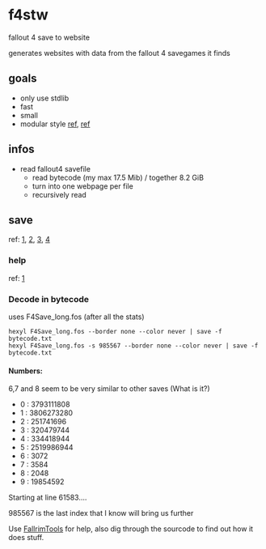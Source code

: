 # f4stw

fallout 4 save to website

generates websites with data from the fallout 4 savegames it finds

## goals

- only use stdlib
- fast
- small
- modular style [ref](https://en.wikipedia.org/wiki/Modular_programming), [ref](https://best-practice-and-impact.github.io/qa-of-code-guidance/modular_code.html)

## infos

- read fallout4 savefile
  - read bytecode (my max 17.5 Mib) / together 8.2 GiB
  - turn into one webpage per file
  - recursively read

## save

ref: [1](https://gist.github.com/SirTony/5832ad8a2b8fd4acb636), [2](docs/save.md),
[3](https://fallout.wiki/wiki/FOS_file_format), [4](https://en.uesp.net/wiki/Skyrim_Mod:Save_File_Format)

### help

ref: [1](https://lucasklassmann.com/blog/2018-07-21-handling-binary-files-in-go/)

<!--
### With F4Save.fos:

hexyl F4Save.fos -s 983248 -n 40

0 : 1971351040
1 : 1971676672
2 : 251737344
3 : 262167040
4 : 266353408
5 : 1259124480
6 : 3072
7 : 3584
8 : 2048
9 : 6871296
-->

### Decode in bytecode

uses F4Save_long.fos (after all the stats)

```nushell
hexyl F4Save_long.fos --border none --color never | save -f bytecode.txt
hexyl F4Save_long.fos -s 985567 --border none --color never | save -f bytecode.txt
```

#### Numbers:

6,7 and 8 seem to be very similar to other saves (What is it?)

- 0 : 3793111808
- 1 : 3806273280
- 2 : 251741696
- 3 : 320479744
- 4 : 334418944
- 5 : 2519986944
- 6 : 3072
- 7 : 3584
- 8 : 2048
- 9 : 19854592

Starting at line 61583....

985567 is the last index that I know will bring us further

Use [FallrimTools](https://github.com/mdfairch/FallrimTools) for help,
also dig through the sourcode to find out how it does stuff.
